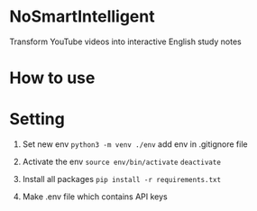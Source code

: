 # NoSmartIntelligent
Transform YouTube videos into interactive English study notes

# How to use







# Setting

1. Set new env
```python3 -m venv ./env```
add env in .gitignore file

2. Activate the env
```source env/bin/activate```
```deactivate```

3. Install all packages
```pip install -r requirements.txt```

4. Make .env file which contains API keys


